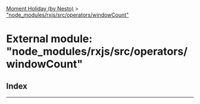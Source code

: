 [Moment Holiday (by Nesto)](../README.md) > ["node_modules/rxjs/src/operators/windowCount"](../modules/_node_modules_rxjs_src_operators_windowcount_.md)

# External module: "node_modules/rxjs/src/operators/windowCount"

## Index

---

